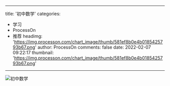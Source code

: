 
---
title: '初中数学'
categories: 
 - 学习
 - ProcessOn
 - 推荐
headimg: 'https://img.processon.com/chart_image/thumb/581ef8b0e4b0185425793b67.png'
author: ProcessOn
comments: false
date: 2022-02-07 09:22:17
thumbnail: 'https://img.processon.com/chart_image/thumb/581ef8b0e4b0185425793b67.png'
---

<div>   
<img class="thumb" alt="初中数学" src="https://img.processon.com/chart_image/thumb/581ef8b0e4b0185425793b67.png" referrerpolicy="no-referrer">
<p></p>  
</div>
            